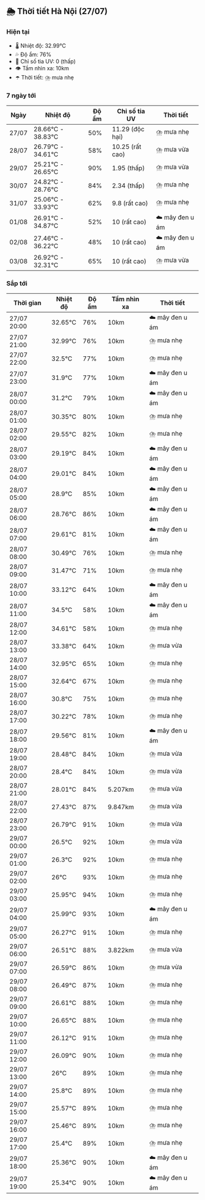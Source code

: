 ## 🌦️ Thời tiết Hà Nội (27/07)

### Hiện tại

- 🌡️ Nhiệt độ: 32.99℃
- 💦 Độ ẩm: 76%
- 🌟 Chỉ số tia UV: 0 (thấp)
- 👁️ Tầm nhìn xa: 10km
- ☂️ Thời tiết: ⛈️ mưa nhẹ

### 7 ngày tới

| Ngày | Nhiệt độ | Độ ẩm | Chỉ số tia UV | Thời tiết |
| --- | --- | --- | --- | --- |
| 27/07 | 28.66℃ - 38.83℃ | 50% | 11.29 (độc hại) | ⛈️ mưa nhẹ |
| 28/07 | 26.79℃ - 34.61℃ | 58% | 10.25 (rất cao) | ⛈️ mưa vừa |
| 29/07 | 25.21℃ - 26.65℃ | 90% | 1.95 (thấp) | ⛈️ mưa vừa |
| 30/07 | 24.82℃ - 28.76℃ | 84% | 2.34 (thấp) | ⛈️ mưa nhẹ |
| 31/07 | 25.06℃ - 33.93℃ | 62% | 9.8 (rất cao) | ⛈️ mưa nhẹ |
| 01/08 | 26.91℃ - 34.87℃ | 52% | 10 (rất cao) | ☁️ mây đen u ám |
| 02/08 | 27.46℃ - 36.22℃ | 48% | 10 (rất cao) | ☁️ mây đen u ám |
| 03/08 | 26.92℃ - 32.31℃ | 65% | 10 (rất cao) | ⛈️ mưa vừa |

### Sắp tới

| Thời gian | Nhiệt độ | Độ ẩm | Tầm nhìn xa | Thời tiết |
| --- | --- | --- | --- | --- |
| 27/07 20:00 | 32.65℃ | 76% | 10km | ☁️ mây đen u ám |
| 27/07 21:00 | 32.99℃ | 76% | 10km | ⛈️ mưa nhẹ |
| 27/07 22:00 | 32.5℃ | 77% | 10km | ⛈️ mưa nhẹ |
| 27/07 23:00 | 31.9℃ | 77% | 10km | ☁️ mây đen u ám |
| 28/07 00:00 | 31.2℃ | 79% | 10km | ☁️ mây đen u ám |
| 28/07 01:00 | 30.35℃ | 80% | 10km | ⛈️ mưa nhẹ |
| 28/07 02:00 | 29.55℃ | 82% | 10km | ⛈️ mưa nhẹ |
| 28/07 03:00 | 29.19℃ | 84% | 10km | ☁️ mây đen u ám |
| 28/07 04:00 | 29.01℃ | 84% | 10km | ☁️ mây đen u ám |
| 28/07 05:00 | 28.9℃ | 85% | 10km | ☁️ mây đen u ám |
| 28/07 06:00 | 28.76℃ | 86% | 10km | ☁️ mây đen u ám |
| 28/07 07:00 | 29.61℃ | 81% | 10km | ☁️ mây đen u ám |
| 28/07 08:00 | 30.49℃ | 76% | 10km | ⛈️ mưa nhẹ |
| 28/07 09:00 | 31.47℃ | 71% | 10km | ⛈️ mưa nhẹ |
| 28/07 10:00 | 33.12℃ | 64% | 10km | ☁️ mây đen u ám |
| 28/07 11:00 | 34.5℃ | 58% | 10km | ☁️ mây đen u ám |
| 28/07 12:00 | 34.61℃ | 58% | 10km | ⛈️ mưa nhẹ |
| 28/07 13:00 | 33.38℃ | 64% | 10km | ⛈️ mưa vừa |
| 28/07 14:00 | 32.95℃ | 65% | 10km | ⛈️ mưa nhẹ |
| 28/07 15:00 | 32.64℃ | 67% | 10km | ⛈️ mưa nhẹ |
| 28/07 16:00 | 30.8℃ | 75% | 10km | ⛈️ mưa nhẹ |
| 28/07 17:00 | 30.22℃ | 78% | 10km | ⛈️ mưa nhẹ |
| 28/07 18:00 | 29.56℃ | 81% | 10km | ☁️ mây đen u ám |
| 28/07 19:00 | 28.48℃ | 84% | 10km | ⛈️ mưa vừa |
| 28/07 20:00 | 28.4℃ | 84% | 10km | ⛈️ mưa vừa |
| 28/07 21:00 | 28.01℃ | 84% | 5.207km | ⛈️ mưa vừa |
| 28/07 22:00 | 27.43℃ | 87% | 9.847km | ⛈️ mưa vừa |
| 28/07 23:00 | 26.79℃ | 91% | 10km | ⛈️ mưa vừa |
| 29/07 00:00 | 26.5℃ | 92% | 10km | ⛈️ mưa vừa |
| 29/07 01:00 | 26.3℃ | 92% | 10km | ⛈️ mưa nhẹ |
| 29/07 02:00 | 26℃ | 93% | 10km | ⛈️ mưa nhẹ |
| 29/07 03:00 | 25.95℃ | 94% | 10km | ⛈️ mưa nhẹ |
| 29/07 04:00 | 25.99℃ | 93% | 10km | ☁️ mây đen u ám |
| 29/07 05:00 | 26.27℃ | 91% | 10km | ⛈️ mưa nhẹ |
| 29/07 06:00 | 26.51℃ | 88% | 3.822km | ⛈️ mưa vừa |
| 29/07 07:00 | 26.59℃ | 86% | 10km | ⛈️ mưa vừa |
| 29/07 08:00 | 26.49℃ | 87% | 10km | ⛈️ mưa nhẹ |
| 29/07 09:00 | 26.61℃ | 88% | 10km | ⛈️ mưa nhẹ |
| 29/07 10:00 | 26.65℃ | 88% | 10km | ⛈️ mưa nhẹ |
| 29/07 11:00 | 26.12℃ | 91% | 10km | ⛈️ mưa nhẹ |
| 29/07 12:00 | 26.09℃ | 90% | 10km | ⛈️ mưa nhẹ |
| 29/07 13:00 | 26℃ | 89% | 10km | ⛈️ mưa nhẹ |
| 29/07 14:00 | 25.8℃ | 89% | 10km | ⛈️ mưa nhẹ |
| 29/07 15:00 | 25.57℃ | 89% | 10km | ⛈️ mưa nhẹ |
| 29/07 16:00 | 25.46℃ | 89% | 10km | ⛈️ mưa nhẹ |
| 29/07 17:00 | 25.4℃ | 89% | 10km | ⛈️ mưa nhẹ |
| 29/07 18:00 | 25.36℃ | 90% | 10km | ☁️ mây đen u ám |
| 29/07 19:00 | 25.34℃ | 90% | 10km | ☁️ mây đen u ám |
